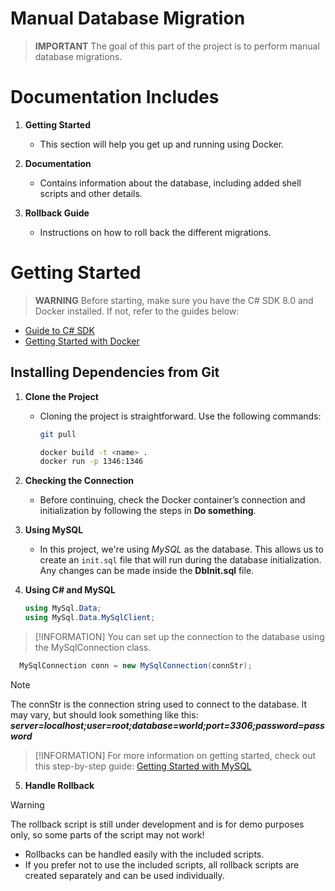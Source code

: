 # Manual Database Migration
> **IMPORTANT**
> The goal of this part of the project is to perform manual database migrations.

# Documentation Includes
1. **Getting Started**
   - This section will help you get up and running using Docker.

2. **Documentation**
   - Contains information about the database, including added shell scripts and other details.

3. **Rollback Guide**
   - Instructions on how to roll back the different migrations.

# Getting Started
> **WARNING**
> Before starting, make sure you have the C# SDK 8.0 and Docker installed. If not, refer to the guides below:

- [Guide to C# SDK](#)
- [Getting Started with Docker](#)

## Installing Dependencies from Git
1. **Clone the Project**
   - Cloning the project is straightforward. Use the following commands:
     ```bash
     git pull

     docker build -t <name> .
     docker run -p 1346:1346
     ```

2. **Checking the Connection**
   - Before continuing, check the Docker container’s connection and initialization by following the steps in **Do something**.

3. **Using MySQL**
   - In this project, we're using *MySQL* as the database. This allows us to create an `init.sql` file that will run during the database initialization. Any changes can be made inside the **DbInit.sql** file.

4. **Using C# and MySQL**
   ```csharp
   using MySql.Data;
   using MySql.Data.MySqlClient;
   ```
  > [!INFORMATION]
  > You can set up the connection to the database using the MySqlConnection class.

  ```csharp
    MySqlConnection conn = new MySqlConnection(connStr);
  ```
  > [!NOTE]
  > The connStr is the connection string used to connect to the database. It may vary, but should look something like this:
  > ***server=localhost;user=root;database=world;port=3306;password=password***

  > [!INFORMATION]
  > For more information on getting started, check out this step-by-step guide:
  > [Getting Started with MySQL](#)


5. **Handle Rollback**
  > [!WARNING]
  > The rollback script is still under development and is for demo purposes only, so some parts of the script may not work!

  - Rollbacks can be handled easily with the included scripts.
  - If you prefer not to use the included scripts, all rollback scripts are created separately and can be used individually.
